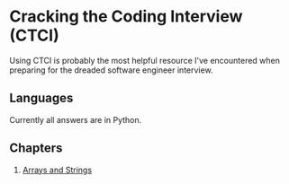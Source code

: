 # Cracking the Coding Interview (CTCI)

Using CTCI is probably the most helpful resource I've encountered when
preparing for the dreaded software engineer interview.

## Languages

Currently all answers are in Python.

## Chapters

1. [Arrays and Strings]

[arrays and strings]: ./arrays-and-strings/
